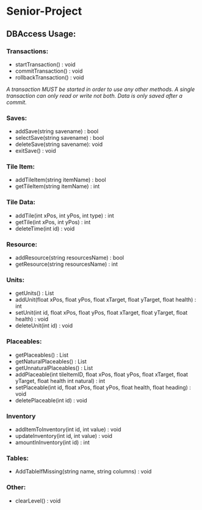 # Senior-Project

## DBAccess Usage:
### Transactions:
- startTransaction() : void
- commitTransaction() : void
- rollbackTransaction() : void

*A transaction MUST be started in order to use any other methods. A single transaction can only read or write not both. Data is only saved after a commit.*

### Saves:
- addSave(string savename) : bool
- selectSave(string savename) : bool
- deleteSave(string savename): void
- exitSave() : void

### Tile Item:
- addTileItem(string itemName) : bool
- getTileItem(string itemName) : int

### Tile Data:
- addTile(int xPos, int yPos, int type) : int
- getTile(int xPos, int yPos) : int
- deleteTime(int id) : void

### Resource:
- addResource(string resourcesName) : bool
- getResource(string resourcesName) : int

### Units:
- getUnits() : List<Unit>
- addUnit(float xPos, float yPos, float xTarget, float yTarget, float health) : int
- setUnit(int id, float xPos, float yPos, float xTarget, float yTarget, float health) : void
- deleteUnit(int id) : void

### Placeables:
- getPlaceables() : List<Placeable>
- getNaturalPlaceables() : List<Placeable>
- getUnnaturalPlaceables() : List<Placeable>
- addPlaceable(int tileItemID, float xPos, float yPos, float xTarget, float yTarget, float health int natural) : int
- setPlaceable(int id, float xPos, float yPos, float health, float heading) : void
- deletePlaceable(int id) : void

### Inventory
- addItemToInventory(int id, int value) : void
- updateInventory(int id, int value) : void
- amountInInventory(int id) : int

### Tables:
- AddTableIfMissing(string name, string columns) : void

### Other:
- clearLevel() : void